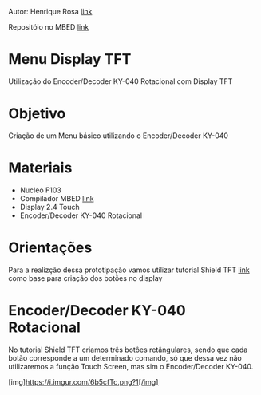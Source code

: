 Autor: Henrique Rosa  [link](https://github.com/https://github.com/Henriquer88)

Repositóio no MBED [link](https://os.mbed.com/users/henriquer/code/)

# Menu Display TFT

Utilização do Encoder/Decoder KY-040 Rotacional com Display TFT

# Objetivo

 Criação de um Menu básico utilizando o Encoder/Decoder KY-040
 
# Materiais

* Nucleo F103
* Compilador MBED [link](https://os.mbed.com/)
* Display 2.4 Touch 
* Encoder/Decoder KY-040 Rotacional

# Orientações

  Para a realizção dessa prototipação vamos utilizar tutorial Shield TFT [link](https://github.com/Henriquer88/Shield-TFT) como base para criação dos botões no display
  
# Encoder/Decoder KY-040 Rotacional   

 No tutorial Shield TFT criamos três botôes retângulares, sendo que cada botão corresponde a um determinado comando, só que dessa vez não utilizaremos a função Touch Screen, mas sim o Encoder/Decoder KY-040. 
 
 
[img]https://i.imgur.com/6b5cfTc.png?1[/img]


